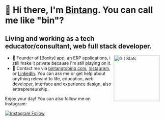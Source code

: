 # 🤠 Hi there, I'm [Bintang](https://bintangtobing.com). You can call me like "bin"?

## Living and working as a tech educator/consultant, web full stack developer.

<a href="https://github.com/bintangjtobing"><img alt="Git Stats" src="https://github-readme-stats.vercel.app/api?username=bintangjtobing&include_all_commits=true&show_icons=true" align="right" height="150" /></a>

- 💎 Founder of [Boxity] app, an ERP applications, i still make it private because i'm still playing on it.
- 💬 Contact me via [bintangtobing.com](https://workwith.bintangtobing.com), [Instagram](https://bintangtobing.com/instagram), or [LinkedIn](https://bintangtobing.com/linkedin). You can ask me or get help about anything relevant to life, education, web developer, interface and experience design, also entrepreneurship.

Enjoy your day! You can also follow me on Instagram:

<a href="https://bintangtobing.com/instagram">
  <img alt="Instagram Follow" src="https://img.shields.io/badge/Follow%20@bintangjtobing-1-lightgrey?style=for-the-badge">
</a>
